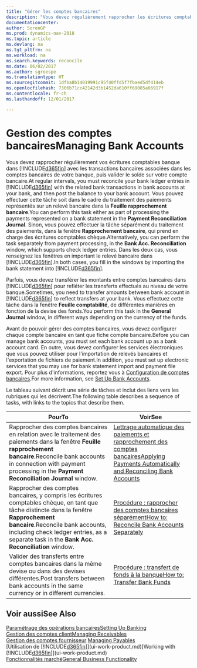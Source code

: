 ```yaml
---
title: "Gérer les comptes bancaires"
description: "Vous devez régulièrement rapprocher les écritures comptables bancaires dans Dynamics NAV avec les transactions bancaires associées à vos comptes bancaires."
documentationcenter: 
author: SorenGP
ms.prod: dynamics-nav-2018
ms.topic: article
ms.devlang: na
ms.tgt_pltfrm: na
ms.workload: na
ms.search.keywords: reconcile
ms.date: 06/02/2017
ms.author: sgroespe
ms.translationtype: HT
ms.sourcegitcommit: 1dfba8b14019991c95f40ffd5f7fbaed5df414eb
ms.openlocfilehash: 7306b71cc42142d3b1452da610ff69085a66917f
ms.contentlocale: fr-ch
ms.lasthandoff: 12/01/2017

---
```

# <a name="managing-bank-accounts"></a><span data-ttu-id="d9860-103">Gestion des comptes bancaires</span><span class="sxs-lookup"><span data-stu-id="d9860-103">Managing Bank Accounts</span></span>
<span data-ttu-id="d9860-104">Vous devez rapprocher régulièrement vos écritures comptables banque dans [!INCLUDE[d365fin](includes/d365fin_md.md)] avec les transactions bancaires associées dans les comptes bancaires de votre banque, puis valider le solde sur votre compte bancaire.</span><span class="sxs-lookup"><span data-stu-id="d9860-104">At regular intervals, you must reconcile your bank ledger entries in [!INCLUDE[d365fin](includes/d365fin_md.md)] with the related bank transactions in bank accounts at your bank, and then post the balance to your bank account.</span></span> <span data-ttu-id="d9860-105">Vous pouvez effectuer cette tâche soit dans le cadre du traitement des paiements représentés sur un relevé bancaire dans la **Feuille rapprochement bancaire**.</span><span class="sxs-lookup"><span data-stu-id="d9860-105">You can perform this task either as part of processing the payments represented on a bank statement in the **Payment Reconciliation Journal**.</span></span> <span data-ttu-id="d9860-106">Sinon, vous pouvez effectuer la tâche séparément du traitement des paiements, dans la fenêtre **Rapprochement bancaire**, qui prend en charge des écritures comptables chèque.</span><span class="sxs-lookup"><span data-stu-id="d9860-106">Alternatively, you can perform the task separately from payment processing, in the **Bank Acc. Reconciliation** window, which supports check ledger entries.</span></span> <span data-ttu-id="d9860-107">Dans les deux cas, vous renseignez les fenêtres en important le relevé bancaire dans [!INCLUDE[d365fin](includes/d365fin_md.md)].</span><span class="sxs-lookup"><span data-stu-id="d9860-107">In both cases, you fill in the windows by importing the bank statement into [!INCLUDE[d365fin](includes/d365fin_md.md)].</span></span>

<span data-ttu-id="d9860-108">Parfois, vous devez transférer les montants entre comptes bancaires dans [!INCLUDE[d365fin](includes/d365fin_md.md)] pour refléter les transferts effectués au niveau de votre banque.</span><span class="sxs-lookup"><span data-stu-id="d9860-108">Sometimes, you need to transfer amounts between bank account in [!INCLUDE[d365fin](includes/d365fin_md.md)] to reflect transfers at your bank.</span></span> <span data-ttu-id="d9860-109">Vous effectuez cette tâche dans la fenêtre **Feuille comptabilité**, de différentes manières en fonction de la devise des fonds.</span><span class="sxs-lookup"><span data-stu-id="d9860-109">You perform this task in the **General Journal** window, in different ways depending on the currency of the funds.</span></span>

<span data-ttu-id="d9860-110">Avant de pouvoir gérer des comptes bancaires, vous devez configurer chaque compte bancaire en tant que fiche compte bancaire.</span><span class="sxs-lookup"><span data-stu-id="d9860-110">Before you can manage bank accounts, you must set each bank account up as a bank account card.</span></span> <span data-ttu-id="d9860-111">En outre, vous devez configurer les services électroniques que vous pouvez utiliser pour l'importation de relevés bancaires et l'exportation de fichiers de paiement.</span><span class="sxs-lookup"><span data-stu-id="d9860-111">In addition, you must set up electronic services that you may use for bank statement import and payment file export.</span></span> <span data-ttu-id="d9860-112">Pour plus d'informations, reportez vous à [Configuration de comptes bancaires](bank-setup-banking.md).</span><span class="sxs-lookup"><span data-stu-id="d9860-112">For more information, see [Set Up Bank Accounts](bank-setup-banking.md).</span></span>

<span data-ttu-id="d9860-113">Le tableau suivant décrit une série de tâches et inclut des liens vers les rubriques qui les décrivent.</span><span class="sxs-lookup"><span data-stu-id="d9860-113">The following table describes a sequence of tasks, with links to the topics that describe them.</span></span>

| <span data-ttu-id="d9860-114">Pour</span><span class="sxs-lookup"><span data-stu-id="d9860-114">To</span></span> | <span data-ttu-id="d9860-115">Voir</span><span class="sxs-lookup"><span data-stu-id="d9860-115">See</span></span> |
| --- | --- |
| <span data-ttu-id="d9860-116">Rapprocher des comptes bancaires en relation avec le traitement des paiements dans la fenêtre **Feuille rapprochement bancaire**.</span><span class="sxs-lookup"><span data-stu-id="d9860-116">Reconcile bank accounts in connection with payment processing in the **Payment Reconciliation Journal** window.</span></span> |[<span data-ttu-id="d9860-117">Lettrage automatique des paiements et rapprochement des comptes bancaires</span><span class="sxs-lookup"><span data-stu-id="d9860-117">Applying Payments Automatically and Reconciling Bank Accounts</span></span>](receivables-apply-payments-auto-reconcile-bank-accounts.md) |
| <span data-ttu-id="d9860-118">Rapprocher des comptes bancaires, y compris les écritures comptables chèque, en tant que tâche distincte dans la fenêtre **Rapprochement bancaire**.</span><span class="sxs-lookup"><span data-stu-id="d9860-118">Reconcile bank accounts, including check ledger entries, as a separate task in the **Bank Acc. Reconciliation** window.</span></span> |[<span data-ttu-id="d9860-119">Procédure : rapprocher des comptes bancaires séparément</span><span class="sxs-lookup"><span data-stu-id="d9860-119">How to: Reconcile Bank Accounts Separately</span></span>](bank-how-reconcile-bank-accounts-separately.md) |
| <span data-ttu-id="d9860-120">Valider des transferts entre comptes bancaires dans la même devise ou dans des devises différentes.</span><span class="sxs-lookup"><span data-stu-id="d9860-120">Post transfers between bank accounts in the same currency or in different currencies.</span></span> |[<span data-ttu-id="d9860-121">Procédure : transfert de fonds à la banque</span><span class="sxs-lookup"><span data-stu-id="d9860-121">How to: Transfer Bank Funds</span></span>](bank-how-transfer-bank-funds.md) |

## <a name="see-also"></a><span data-ttu-id="d9860-122">Voir aussi</span><span class="sxs-lookup"><span data-stu-id="d9860-122">See Also</span></span>
[<span data-ttu-id="d9860-123">Paramétrage des opérations bancaires</span><span class="sxs-lookup"><span data-stu-id="d9860-123">Setting Up Banking</span></span>](bank-setup-banking.md)  
[<span data-ttu-id="d9860-124">Gestion des comptes client</span><span class="sxs-lookup"><span data-stu-id="d9860-124">Managing Receivables</span></span>](receivables-manage-receivables.md)  
<span data-ttu-id="d9860-125">[Gestion des comptes fournisseur](payables-manage-payables.md)  </span><span class="sxs-lookup"><span data-stu-id="d9860-125">[Managing Payables](payables-manage-payables.md)  </span></span>  
<span data-ttu-id="d9860-126">[Utilisation de [!INCLUDE[d365fin](includes/d365fin_md.md)]](ui-work-product.md)</span><span class="sxs-lookup"><span data-stu-id="d9860-126">[Working with [!INCLUDE[d365fin](includes/d365fin_md.md)]](ui-work-product.md)</span></span>  
[<span data-ttu-id="d9860-127">Fonctionnalités marché</span><span class="sxs-lookup"><span data-stu-id="d9860-127">General Business Functionality</span></span>](ui-across-business-areas.md)  

